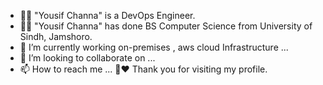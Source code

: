 - 👩‍💻 "Yousif Channa" is a DevOps Engineer.
- 👨‍🎓 "Yousif Channa" has done BS Computer Science from University of Sindh, Jamshoro.
- 🌱 I’m currently working on-premises , aws cloud Infrastructure ...
- 💞️ I’m looking to collaborate on ...
- 📫 How to reach me ...
  🙏♥️ Thank you for visiting my profile.
<!---
yousifchanna/yousifchanna is a ✨ special ✨ repository because its `README.md` (this file) appears on your GitHub profile.
You can click the Preview link to take a look at your changes.
--->
